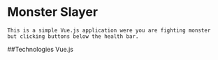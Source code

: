 # Monster Slayer
    This is a simple Vue.js application were you are fighting monster
    but clicking buttons below the health bar.

 ##Technologies
    Vue.js